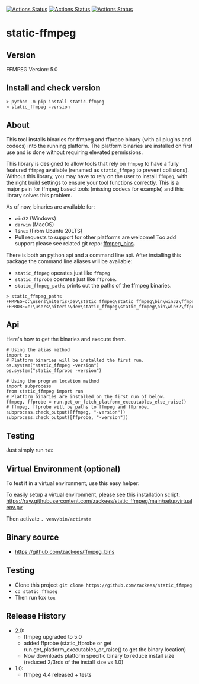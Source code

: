 
[![Actions Status](https://github.com/zackees/static_ffmpeg/workflows/MacOS_Tests/badge.svg)](https://github.com/zackees/static_ffmpeg/actions/workflows/push_macos.yml)
[![Actions Status](https://github.com/zackees/static_ffmpeg/workflows/Win_Tests/badge.svg)](https://github.com/zackees/static_ffmpeg/actions/workflows/push_win.yml)
[![Actions Status](https://github.com/zackees/static_ffmpeg/workflows/Ubuntu_Tests/badge.svg)](https://github.com/zackees/static_ffmpeg/actions/workflows/push_ubuntu.yml)

# static-ffmpeg


## Version
FFMPEG Version: 5.0

## Install and check version

```
> python -m pip install static-ffmpeg
> static_ffmpeg -version
```

## About

This tool installs binaries for ffmpeg and ffprobe binary (with all plugins and codecs) into the running platform. The platform binaries are installed on first use and is done without requiring elevated permissions.

This library is designed to allow tools that rely on `ffmpeg` to have a fully featured `ffmpeg` available (renamed as `static_ffmpeg` to prevent collisions). Without this library, you may have to rely on the user to install `ffmpeg`, with the right build settings to ensure your tool functions correctly. This is a major pain for ffmpeg based tools (missing codecs for example) and this library solves this problem.

As of now, binaries are available for:
  * `win32` (Windows)
  * `darwin` (MacOS)
  * `linux` (From Ubuntu 20LTS)
  * Pull requests to support for other platforms are welcome! Too add support please see related git repo: [ffmpeg_bins](https://github.com/zackees/ffmpeg_bins).

There is both an python api and a command line api. After installing this package the command line aliases will be available:

  * `static_ffmpeg` operates just like `ffmpeg`
  * `static_ffprobe` operates just like `ffprobe`.
  * `static_ffmpeg_paths` prints out the paths of the ffmpeg binaries.

```
> static_ffmpeg_paths
FFMPEG=c:\users\niteris\dev\static_ffmpeg\static_ffmpeg\bin\win32\ffmpeg.exe
FFPROBE=c:\users\niteris\dev\static_ffmpeg\static_ffmpeg\bin\win32\ffprobe.exe
```

## Api

Here's how to get the binaries and execute them.

```
# Using the alias method
import os
# Platform binaries will be installed the first run.
os.system("static_ffmpeg -version")
os.system("static_ffprobe -version")
```


```
# Using the program location method
import subprocess
from static_ffmpeg import run
# Platform binaries are installed on the first run of below.
ffmpeg, ffprobe = run.get_or_fetch_platform_executables_else_raise()
# ffmpeg, ffprobe will be paths to ffmpeg and ffprobe.
subprocess.check_output([ffmpeg, "-version"])
subprocess.check_output([ffprobe, "-version"])
```


## Testing

Just simply run `tox`

## Virtual Environment (optional)

To test it in a virtual environment, use this easy helper:

To easily setup a virtual environment, please see this installation script:
https://raw.githubusercontent.com/zackees/static_ffmpeg/main/setupvirtualenv.py

Then activate `. venv/bin/activate`

## Binary source
  * https://github.com/zackees/ffmpeg_bins


## Testing

  * Clone this project `git clone https://github.com/zackees/static_ffmpeg`
  * `cd static_ffmpeg`
  * Then run tox `tox`

## Release History
  * 2.0:
    * ffmpeg upgraded to 5.0
    * added ffprobe (static_ffprobe or get run.get_platform_executables_or_raise() to get the binary location)
    * Now downloads platform specific binary to reduce install size (reduced 2/3rds of the install size vs 1.0)
  * 1.0:
    * ffmpeg 4.4 released + tests

